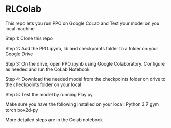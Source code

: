 # RLColab
This repo lets you run PPO on Google CoLab and Test your model on you local machine

Step 1: Clone this repo

Step 2: Add the PPO.ipynb, lib and checkpoints folder to a folder on your Google Drive

Step 3: On the drive, open PPO.ipynb using Google Colaboratory. Configure as needed and run the CoLab Notebook

Step 4: Download the needed model from the checkpoints folder on drive to the checkpoints folder on your local

Step 5: Test the model by running Play.py

Make sure you have the following installed on your local:
Python 3.7
gym
torch
box2d-py

More detailed steps are in the Colab notebook
